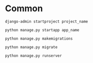 # Common
```
django-admin startproject project_name
```
```
python manage.py startapp app_name
```
```
python manage.py makemigrations
```
```
python manage.py migrate
```
```
python manage.py runserver
```